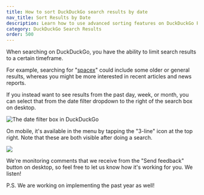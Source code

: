 ```yaml
---
title: How to sort DuckDuckGo search results by date
nav_title: Sort Results by Date
description: Learn how to use advanced sorting features on DuckDuckGo Private Search to get the search results you want.
category: DuckDuckGo Search Results
order: 500
---
```


<p>
    When searching on DuckDuckGo, you have the ability to limit search results to
    a certain timeframe.
</p>

<p>
    For example, searching for "<a href="https://duckduckgo.com/?q=spacex">spacex</a>" could include some older or general results, whereas you might be more
    interested in recent articles and news reports.
</p>

<p>
    If you instead want to see results from the past day, week, or month, you can
    select that from the date filter dropdown to the right of the search box on
    desktop.
</p>

<p>
    <img alt="The date filter box in DuckDuckGo" src="{{ site.baseurl }}/images/e0cd66e6832b37964547de7f5429a87b.png" />
</p>

<p>
    On mobile, it's available in the menu by tapping the "3-line" icon at the top
    right. Note that these are both visible after doing a search.
</p>

<p>
    <img src="{{ site.baseurl }}/images/dates.png" />
</p>

<p>
    We're monitoring comments that we receive from the "Send feedback" button on
    desktop, so feel free to let us know how it's working for you. We listen!
</p>

<p>
    P.S. We are working on implementing the past year as well!
</p>
